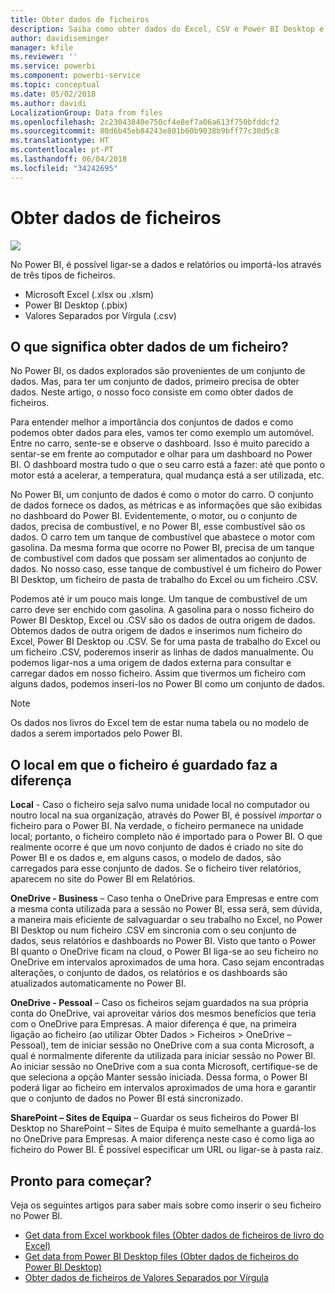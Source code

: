 ```yaml
---
title: Obter dados de ficheiros
description: Saiba como obter dados do Excel, CSV e Power BI Desktop e inseri-los no Power BI
author: davidiseminger
manager: kfile
ms.reviewer: ''
ms.service: powerbi
ms.component: powerbi-service
ms.topic: conceptual
ms.date: 05/02/2018
ms.author: davidi
LocalizationGroup: Data from files
ms.openlocfilehash: 2c23043840e750cf4e8ef7a06a613f750bfddcf2
ms.sourcegitcommit: 80d6b45eb84243e801b60b9038b9bff77c30d5c8
ms.translationtype: HT
ms.contentlocale: pt-PT
ms.lasthandoff: 06/04/2018
ms.locfileid: "34242695"
---
```

# <a name="get-data-from-files"></a>Obter dados de ficheiros
![](media/service-get-data-from-files/file_icons.png)

No Power BI, é possível ligar-se a dados e relatórios ou importá-los através de três tipos de ficheiros.

* Microsoft Excel (.xlsx ou .xlsm)
* Power BI Desktop (.pbix)
* Valores Separados por Vírgula (.csv)

## <a name="what-does-get-data-from-a-file-really-mean"></a>O que significa obter dados de um ficheiro?
No Power BI, os dados explorados são provenientes de um conjunto de dados. Mas, para ter um conjunto de dados, primeiro precisa de obter dados. Neste artigo, o nosso foco consiste em como obter dados de ficheiros.

Para entender melhor a importância dos conjuntos de dados e como podemos obter dados para eles, vamos ter como exemplo um automóvel. Entre no carro, sente-se e observe o dashboard. Isso é muito parecido a sentar-se em frente ao computador e olhar para um dashboard no Power BI. O dashboard mostra tudo o que o seu carro está a fazer: até que ponto o motor está a acelerar, a temperatura, qual mudança está a ser utilizada, etc.

No Power BI, um conjunto de dados é como o motor do carro. O conjunto de dados fornece os dados, as métricas e as informações que são exibidas no dashboard do Power BI. Evidentemente, o motor, ou o conjunto de dados, precisa de combustível, e no Power BI, esse combustível são os dados. O carro tem um tanque de combustível que abastece o motor com gasolina. Da mesma forma que ocorre no Power BI, precisa de um tanque de combustível com dados que possam ser alimentados ao conjunto de dados. No nosso caso, esse tanque de combustível é um ficheiro do Power BI Desktop, um ficheiro de pasta de trabalho do Excel ou um ficheiro .CSV.

Podemos até ir um pouco mais longe. Um tanque de combustível de um carro deve ser enchido com gasolina. A gasolina para o nosso ficheiro do Power BI Desktop, Excel ou .CSV são os dados de outra origem de dados. Obtemos dados de outra origem de dados e inserimos num ficheiro do Excel, Power BI Desktop ou .CSV. Se for uma pasta de trabalho do Excel ou um ficheiro .CSV, poderemos inserir as linhas de dados manualmente. Ou podemos ligar-nos a uma origem de dados externa para consultar e carregar dados em nosso ficheiro. Assim que tivermos um ficheiro com alguns dados, podemos inseri-los no Power BI como um conjunto de dados.

> [!NOTE]
> Os dados nos livros do Excel tem de estar numa tabela ou no modelo de dados a serem importados pelo Power BI.
> 
> 

## <a name="where-your-file-is-saved-makes-a-difference"></a>O local em que o ficheiro é guardado faz a diferença
**Local** - Caso o ficheiro seja salvo numa unidade local no computador ou noutro local na sua organização, através do Power BI, é possível *importar* o ficheiro para o Power BI. Na verdade, o ficheiro permanece na unidade local; portanto, o ficheiro completo não é importado para o Power BI. O que realmente ocorre é que um novo conjunto de dados é criado no site do Power BI e os dados e, em alguns casos, o modelo de dados, são carregados para esse conjunto de dados. Se o ficheiro tiver relatórios, aparecem no site do Power BI em Relatórios.

**OneDrive - Business** – Caso tenha o OneDrive para Empresas e entre com a mesma conta utilizada para a sessão no Power BI, essa será, sem dúvida, a maneira mais eficiente de salvaguardar o seu trabalho no Excel, no Power BI Desktop ou num ficheiro .CSV em sincronia com o seu conjunto de dados, seus relatórios e dashboards no Power BI. Visto que tanto o Power BI quanto o OneDrive ficam na cloud, o Power BI liga-se ao seu ficheiro no OneDrive em intervalos aproximados de uma hora. Caso sejam encontradas alterações, o conjunto de dados, os relatórios e os dashboards são atualizados automaticamente no Power BI.

**OneDrive - Pessoal** – Caso os ficheiros sejam guardados na sua própria conta do OneDrive, vai aproveitar vários dos mesmos benefícios que teria com o OneDrive para Empresas. A maior diferença é que, na primeira ligação ao ficheiro (ao utilizar Obter Dados > Ficheiros > OneDrive – Pessoal), tem de iniciar sessão no OneDrive com a sua conta Microsoft, a qual é normalmente diferente da utilizada para iniciar sessão no Power BI. Ao iniciar sessão no OneDrive com a sua conta Microsoft, certifique-se de que seleciona a opção Manter sessão iniciada. Dessa forma, o Power BI poderá ligar ao ficheiro em intervalos aproximados de uma hora e garantir que o conjunto de dados no Power BI está sincronizado.

**SharePoint – Sites de Equipa** – Guardar os seus ficheiros do Power BI Desktop no SharePoint – Sites de Equipa é muito semelhante a guardá-los no OneDrive para Empresas. A maior diferença neste caso é como liga ao ficheiro do Power BI. É possível especificar um URL ou ligar-se à pasta raiz.

## <a name="ready-to-get-started"></a>Pronto para começar?
Veja os seguintes artigos para saber mais sobre como inserir o seu ficheiro no Power BI.

* [Get data from Excel workbook files (Obter dados de ficheiros de livro do Excel)](service-excel-workbook-files.md)
* [Get data from Power BI Desktop files (Obter dados de ficheiros do Power BI Desktop)](service-desktop-files.md)
* [Obter dados de ficheiros de Valores Separados por Vírgula](service-comma-separated-value-files.md)

